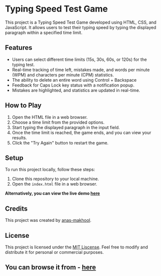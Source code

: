 # Typing Speed Test Game 
This project is a Typing Speed Test Game developed using HTML, CSS, and JavaScript. It allows users to test their typing speed by typing the displayed paragraph within a specified time limit.

## Features
- Users can select different time limits (15s, 30s, 60s, or 120s) for the typing test.
- Real-time tracking of time left, mistakes made, and words per minute (WPM) and characters per minute (CPM) statistics.
- The ability to delete an entire word using Control + Backspace
- Feedback for Caps Lock key status with a notification popup.
- Mistakes are highlighted, and statistics are updated in real-time.

## How to Play
1. Open the HTML file in a web browser.
1. Choose a time limit from the provided options.
1. Start typing the displayed paragraph in the input field.
1. Once the time limit is reached, the game ends, and you can view your results.
1. Click the "Try Again" button to restart the game.

## Setup 

To run this project locally, follow these steps:

1. Clone this repository to your local machine.
1. Open the `index.html` file in a web browser.

 **Alternatively, you can view the live demo [here](https://www.youtube.com/watch?v=jZj3Ua0Ue80)**

## Credits

This project was created by [anas-makhool](https://github.com/anas-makhool).

## License

This project is licensed under the [MIT Liscense](LICENSE). Feel free to modify and distribute it for personal or commercial purposes.

## You can browse it from - [here](https://typing-speed-test-game-190748.netlify.app/)
